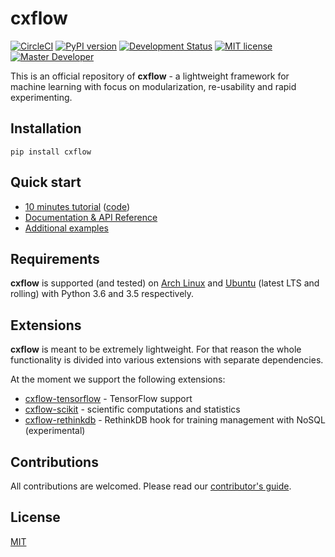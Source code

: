 # cxflow
[![CircleCI](https://circleci.com/gh/Cognexa/cxflow/tree/master.svg?style=shield)](https://circleci.com/gh/Cognexa/cxflow/tree/master)
[![PyPI version](https://badge.fury.io/py/cxflow.svg)](https://badge.fury.io/py/cxflow)
[![Development Status](https://img.shields.io/badge/status-CX%20Regular-brightgreen.svg?style=flat)]()
[![MIT license](https://img.shields.io/badge/license-MIT-blue.svg?style=flat)](LICENSE)
[![Master Developer](https://img.shields.io/badge/master-Petr%20Bělohlávek-lightgrey.svg?style=flat)]()

This is an official repository of **cxflow** - a lightweight framework for machine learning with focus on modularization, re-usability and rapid experimenting.

## Installation
```
pip install cxflow
```

## Quick start

- [10 minutes tutorial](https://cxflow.org/tutorial) ([code](https://github.com/Cognexa/cxflow-examples/tree/master/majority))
- [Documentation & API Reference](https://cxflow.org/)
- [Additional examples](https://github.com/cognexa/cxflow-examples)

## Requirements
**cxflow** is supported (and tested) on [Arch Linux](https://www.archlinux.org) and [Ubuntu](http://releases.ubuntu.com) (latest LTS and rolling) with Python 3.6 and 3.5 respectively.

## Extensions
**cxflow** is meant to be extremely lightweight.
For that reason the whole functionality is divided into various extensions with separate dependencies.

At the moment we support the following extensions:

- [cxflow-tensorflow](https://github.com/Cognexa/cxflow-tensorflow) - TensorFlow support
- [cxflow-scikit](https://github.com/Cognexa/cxflow-scikit) - scientific computations and statistics
- [cxflow-rethinkdb](https://github.com/Cognexa/cxflow-rethinkdb) - RethinkDB hook for training management with NoSQL (experimental)

## Contributions

All contributions are welcomed. Please read our [contributor's guide](CONTRIBUTING.md).

## License

[MIT](LICENSE)
